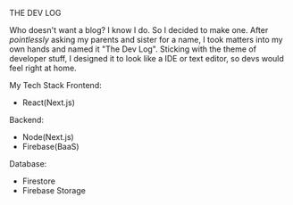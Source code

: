 THE DEV LOG

Who doesn't want a blog? I know I do. So I decided to make one. After <em>pointlessly</em> asking my parents and sister for a name, I took matters into my own hands and named it "The Dev Log". Sticking with the theme of developer stuff, I designed it to look like a IDE or text editor, so devs would feel right at home.

My Tech Stack
Frontend:
- React(Next.js)

Backend:
- Node(Next.js)
- Firebase(BaaS)

Database:
- Firestore
- Firebase Storage
